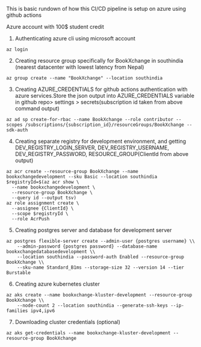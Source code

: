 This is basic rundown of how this CI/CD pipeline is setup on azure using github actions 

Azure account with 100$ student credit

1. Authenticating azure cli using microsoft account
```
az login
```

2. Creating resource group specifically for BookXchange in southindia (nearest datacenter with lowest latency from Nepal)
```
az group create --name "BookXchange" --location southindia
```

3. Creating AZURE_CREDENTIALS for github actions authentication with azure services.Store the json output into AZURE_CREDENTIALS variable in github repo> settings > secrets(subscription id taken from above command output)
```
az ad sp create-for-rbac --name BookXchange --role contributor --scopes /subscriptions/{subscription_id}/resourceGroups/BookXchange --sdk-auth
```

4. Creating separate registry for development environment, and getting DEV_REGISTRY_LOGIN_SERVER, DEV_REGISTRY_USERNAME, DEV_REGISTRY_PASSWORD,  RESOURCE_GROUP(ClientId from above output)
```
az acr create --resource-group BookXchange --name bookxchangedevelopment --sku Basic --location southindia
$registryId=$(az acr show \
  --name bookxchangedevelopment \
  --resource-group BookXchange \
  --query id --output tsv)
az role assignment create \
  --assignee {ClientId} \
  --scope $registryId \
  --role AcrPush
```


5. Creating postgres server and database for development server
```
az postgres flexible-server create --admin-user {postgres username} \\
    --admin-password {postgres password} --database-name bookxchangedatabasedevelopment \\
    --location southindia --password-auth Enabled --resource-group BookXchange \\
    --sku-name Standard_B1ms --storage-size 32 --version 14 --tier Burstable
```

6. Creating azure kubernetes cluster
```
az aks create --name bookxchange-kluster-development --resource-group BookXchange \\
    --node-count 2 --location southindia --generate-ssh-keys --ip-families ipv4,ipv6
```

7. Downloading cluster credentials (optional)
```
az aks get-credentials --name bookxchange-kluster-development --resource-group BookXchange
```

